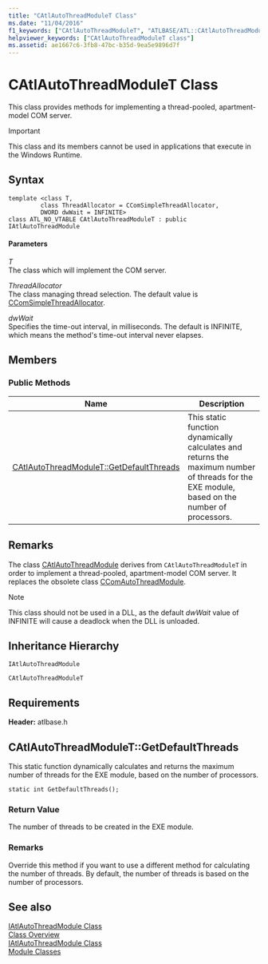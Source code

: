 ```yaml
---
title: "CAtlAutoThreadModuleT Class"
ms.date: "11/04/2016"
f1_keywords: ["CAtlAutoThreadModuleT", "ATLBASE/ATL::CAtlAutoThreadModuleT", "ATLBASE/ATL::CAtlAutoThreadModuleT::GetDefaultThreads"]
helpviewer_keywords: ["CAtlAutoThreadModuleT class"]
ms.assetid: ae1667c6-3fb8-47bc-b35d-9ea5e9896d7f
---
```

# CAtlAutoThreadModuleT Class

This class provides methods for implementing a thread-pooled, apartment-model COM server.

> [!IMPORTANT]
>  This class and its members cannot be used in applications that execute in the Windows Runtime.

## Syntax

```
template <class T,
         class ThreadAllocator = CComSimpleThreadAllocator,
         DWORD dwWait = INFINITE>
class ATL_NO_VTABLE CAtlAutoThreadModuleT : public IAtlAutoThreadModule
```

#### Parameters

*T*<br/>
The class which will implement the COM server.

*ThreadAllocator*<br/>
The class managing thread selection. The default value is [CComSimpleThreadAllocator](../../atl/reference/ccomsimplethreadallocator-class.md).

*dwWait*<br/>
Specifies the time-out interval, in milliseconds. The default is INFINITE, which means the method's time-out interval never elapses.

## Members

### Public Methods

|Name|Description|
|----------|-----------------|
|[CAtlAutoThreadModuleT::GetDefaultThreads](#getdefaultthreads)|This static function dynamically calculates and returns the maximum number of threads for the EXE module, based on the number of processors.|

## Remarks

The class [CAtlAutoThreadModule](../../atl/reference/catlautothreadmodule-class.md) derives from `CAtlAutoThreadModuleT` in order to implement a thread-pooled, apartment-model COM server. It replaces the obsolete class [CComAutoThreadModule](../../atl/reference/ccomautothreadmodule-class.md).

> [!NOTE]
>  This class should not be used in a DLL, as the default *dwWait* value of INFINITE will cause a deadlock when the DLL is unloaded.

## Inheritance Hierarchy

`IAtlAutoThreadModule`

`CAtlAutoThreadModuleT`

## Requirements

**Header:** atlbase.h

##  <a name="getdefaultthreads"></a>  CAtlAutoThreadModuleT::GetDefaultThreads

This static function dynamically calculates and returns the maximum number of threads for the EXE module, based on the number of processors.

```
static int GetDefaultThreads();
```

### Return Value

The number of threads to be created in the EXE module.

### Remarks

Override this method if you want to use a different method for calculating the number of threads. By default, the number of threads is based on the number of processors.

## See also

[IAtlAutoThreadModule Class](../../atl/reference/iatlautothreadmodule-class.md)<br/>
[Class Overview](../../atl/atl-class-overview.md)<br/>
[IAtlAutoThreadModule Class](../../atl/reference/iatlautothreadmodule-class.md)<br/>
[Module Classes](../../atl/atl-module-classes.md)
